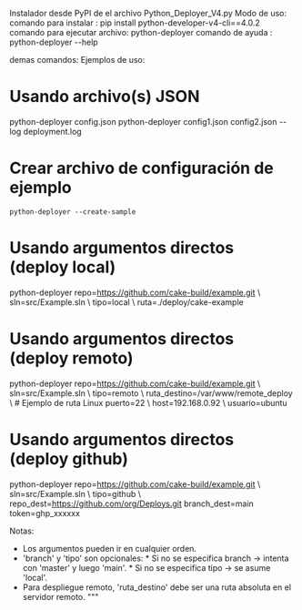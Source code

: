 Instalador desde PyPI de el archivo Python_Deployer_V4.py 
Modo de uso:
comando para instalar : pip install python-developer-v4-cli==4.0.2
comando para ejecutar archivo: python-deployer
comando de ayuda : python-deployer --help 


demas comandos:
Ejemplos de uso:

  # Usando archivo(s) JSON
  python-deployer config.json
  python-deployer config1.json config2.json --log deployment.log

  # Crear archivo de configuración de ejemplo
    python-deployer --create-sample

  # Usando argumentos directos (deploy local)
  python-deployer repo=https://github.com/cake-build/example.git \\
                            sln=src/Example.sln \\
                            tipo=local \\
                            ruta=./deploy/cake-example

  # Usando argumentos directos (deploy remoto)
  python-deployer repo=https://github.com/cake-build/example.git \\
                            sln=src/Example.sln \\
                            tipo=remoto \\
                            ruta_destino=/var/www/remote_deploy \\ # Ejemplo de ruta Linux
                            puerto=22 \\
                            host=192.168.0.92 \\
                            usuario=ubuntu

  # Usando argumentos directos (deploy github)
  python-deployer repo=https://github.com/cake-build/example.git \\
                            sln=src/Example.sln \\
                            tipo=github \\
                            repo_dest=https://github.com/org/Deploys.git branch_dest=main token=ghp_xxxxxx

Notas:
  - Los argumentos pueden ir en cualquier orden.
  - 'branch' y 'tipo' son opcionales:
        * Si no se especifica branch → intenta con 'master' y luego 'main'.
        * Si no se especifica tipo   → se asume 'local'.
  - Para despliegue remoto, 'ruta_destino' debe ser una ruta absoluta en el servidor remoto.
"""


